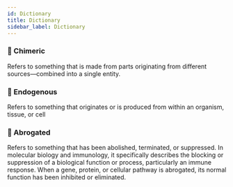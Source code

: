 ```yaml
---
id: Dictionary
title: Dictionary
sidebar_label: Dictionary
---
```

### 🧬 Chimeric

Refers to something that is made from parts originating from different sources—combined into a single entity.

### 🧬 Endogenous

Refers to something that originates or is produced from within an organism, tissue, or cell

### 🧬 Abrogated

Refers to something that has been abolished, terminated, or suppressed. In molecular biology and immunology, it specifically describes the blocking or suppression of a biological function or process, particularly an immune response. When a gene, protein, or cellular pathway is abrogated, its normal function has been inhibited or eliminated.